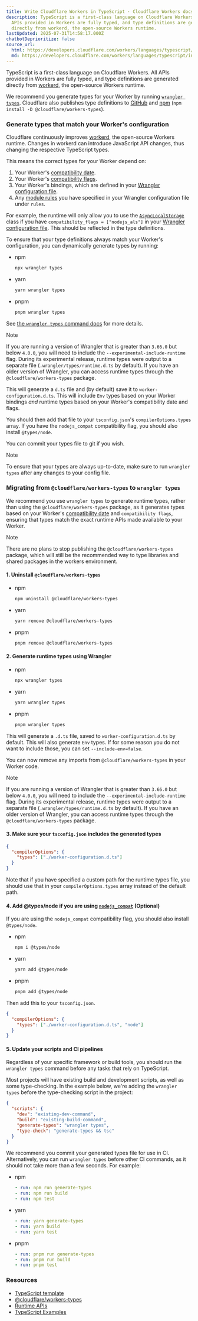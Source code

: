 ```yaml
---
title: Write Cloudflare Workers in TypeScript · Cloudflare Workers docs
description: TypeScript is a first-class language on Cloudflare Workers. All
  APIs provided in Workers are fully typed, and type definitions are generated
  directly from workerd, the open-source Workers runtime.
lastUpdated: 2025-07-31T14:58:17.000Z
chatbotDeprioritize: false
source_url:
  html: https://developers.cloudflare.com/workers/languages/typescript/
  md: https://developers.cloudflare.com/workers/languages/typescript/index.md
---
```


TypeScript is a first-class language on Cloudflare Workers. All APIs provided in Workers are fully typed, and type definitions are generated directly from [workerd](https://github.com/cloudflare/workerd), the open-source Workers runtime.

We recommend you generate types for your Worker by running [`wrangler types`](https://developers.cloudflare.com/workers/wrangler/commands/#types). Cloudflare also publishes type definitions to [GitHub](https://github.com/cloudflare/workers-types) and [npm](https://www.npmjs.com/package/@cloudflare/workers-types) (`npm install -D @cloudflare/workers-types`).

### Generate types that match your Worker's configuration

Cloudflare continuously improves [workerd](https://github.com/cloudflare/workerd), the open-source Workers runtime. Changes in workerd can introduce JavaScript API changes, thus changing the respective TypeScript types.

This means the correct types for your Worker depend on:

1. Your Worker's [compatibility date](https://developers.cloudflare.com/workers/configuration/compatibility-dates/).
2. Your Worker's [compatibility flags](https://developers.cloudflare.com/workers/configuration/compatibility-flags/).
3. Your Worker's bindings, which are defined in your [Wrangler configuration file](https://developers.cloudflare.com/workers/wrangler/configuration).
4. Any [module rules](https://developers.cloudflare.com/workers/wrangler/configuration/#bundling) you have specified in your Wrangler configuration file under `rules`.

For example, the runtime will only allow you to use the [`AsyncLocalStorage`](https://nodejs.org/api/async_context.html#class-asynclocalstorage) class if you have `compatibility_flags = ["nodejs_als"]` in your [Wrangler configuration file](https://developers.cloudflare.com/workers/wrangler/configuration/). This should be reflected in the type definitions.

To ensure that your type definitions always match your Worker's configuration, you can dynamically generate types by running:

* npm

  ```sh
  npx wrangler types
  ```

* yarn

  ```sh
  yarn wrangler types
  ```

* pnpm

  ```sh
  pnpm wrangler types
  ```

See [the `wrangler types` command docs](https://developers.cloudflare.com/workers/wrangler/commands/#types) for more details.

Note

If you are running a version of Wrangler that is greater than `3.66.0` but below `4.0.0`, you will need to include the `--experimental-include-runtime` flag. During its experimental release, runtime types were output to a separate file (`.wrangler/types/runtime.d.ts` by default). If you have an older version of Wrangler, you can access runtime types through the `@cloudflare/workers-types` package.

This will generate a `d.ts` file and (by default) save it to `worker-configuration.d.ts`. This will include `Env` types based on your Worker bindings *and* runtime types based on your Worker's compatibility date and flags.

You should then add that file to your `tsconfig.json`'s `compilerOptions.types` array. If you have the `nodejs_compat` compatibility flag, you should also install `@types/node`.

You can commit your types file to git if you wish.

Note

To ensure that your types are always up-to-date, make sure to run `wrangler types` after any changes to your config file.

### Migrating from `@cloudflare/workers-types` to `wrangler types`

We recommend you use `wrangler types` to generate runtime types, rather than using the `@cloudflare/workers-types` package, as it generates types based on your Worker's [compatibility date](https://github.com/cloudflare/workerd/tree/main/npm/workers-types#compatibility-dates) and `compatibility flags`, ensuring that types match the exact runtime APIs made available to your Worker.

Note

There are no plans to stop publishing the `@cloudflare/workers-types` package, which will still be the recommended way to type libraries and shared packages in the workers environment.

#### 1. Uninstall `@cloudflare/workers-types`

* npm

  ```sh
  npm uninstall @cloudflare/workers-types
  ```

* yarn

  ```sh
  yarn remove @cloudflare/workers-types
  ```

* pnpm

  ```sh
  pnpm remove @cloudflare/workers-types
  ```

#### 2. Generate runtime types using Wrangler

* npm

  ```sh
  npx wrangler types
  ```

* yarn

  ```sh
  yarn wrangler types
  ```

* pnpm

  ```sh
  pnpm wrangler types
  ```

This will generate a `.d.ts` file, saved to `worker-configuration.d.ts` by default. This will also generate `Env` types. If for some reason you do not want to include those, you can set `--include-env=false`.

You can now remove any imports from `@cloudflare/workers-types` in your Worker code.

Note

If you are running a version of Wrangler that is greater than `3.66.0` but below `4.0.0`, you will need to include the `--experimental-include-runtime` flag. During its experimental release, runtime types were output to a separate file (`.wrangler/types/runtime.d.ts` by default). If you have an older version of Wrangler, you can access runtime types through the `@cloudflare/workers-types` package.

#### 3. Make sure your `tsconfig.json` includes the generated types

```json
{
  "compilerOptions": {
    "types": ["./worker-configuration.d.ts"]
  }
}
```

Note that if you have specified a custom path for the runtime types file, you should use that in your `compilerOptions.types` array instead of the default path.

#### 4. Add @types/node if you are using [`nodejs_compat`](https://developers.cloudflare.com/workers/runtime-apis/nodejs/) (Optional)

If you are using the `nodejs_compat` compatibility flag, you should also install `@types/node`.

* npm

  ```sh
  npm i @types/node
  ```

* yarn

  ```sh
  yarn add @types/node
  ```

* pnpm

  ```sh
  pnpm add @types/node
  ```

Then add this to your `tsconfig.json`.

```json
{
  "compilerOptions": {
    "types": ["./worker-configuration.d.ts", "node"]
  }
}
```

#### 5. Update your scripts and CI pipelines

Regardless of your specific framework or build tools, you should run the `wrangler types` command before any tasks that rely on TypeScript.

Most projects will have existing build and development scripts, as well as some type-checking. In the example below, we're adding the `wrangler types` before the type-checking script in the project:

```json
{
  "scripts": {
    "dev": "existing-dev-command",
    "build": "existing-build-command",
    "generate-types": "wrangler types",
    "type-check": "generate-types && tsc"
  }
}
```

We recommend you commit your generated types file for use in CI. Alternatively, you can run `wrangler types` before other CI commands, as it should not take more than a few seconds. For example:

* npm

  ```yaml
  - run: npm run generate-types
  - run: npm run build
  - run: npm test
  ```

* yarn

  ```yaml
  - run: yarn generate-types
  - run: yarn build
  - run: yarn test
  ```

* pnpm

  ```yaml
  - run: pnpm run generate-types
  - run: pnpm run build
  - run: pnpm test
  ```

### Resources

* [TypeScript template](https://github.com/cloudflare/workers-sdk/tree/main/packages/create-cloudflare/templates/hello-world/ts)
* [@cloudflare/workers-types](https://github.com/cloudflare/workers-types)
* [Runtime APIs](https://developers.cloudflare.com/workers/runtime-apis/)
* [TypeScript Examples](https://developers.cloudflare.com/workers/examples/?languages=TypeScript)
